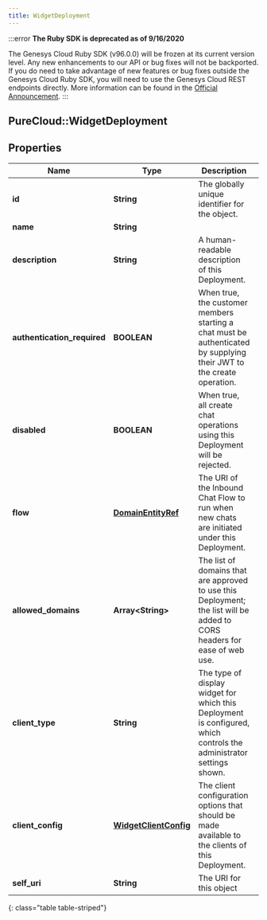 ```yaml
---
title: WidgetDeployment
---
```


:::error
**The Ruby SDK is deprecated as of 9/16/2020**

The Genesys Cloud Ruby SDK (v96.0.0) will be frozen at its current version level. Any new enhancements to our API or bug fixes will not be backported. If you do need to take advantage of new features or bug fixes outside the Genesys Cloud Ruby SDK, you will need to use the Genesys Cloud REST endpoints directly. More information can be found in the [Official Announcement](https://developer.mypurecloud.com/forum/t/announcement-genesys-cloud-ruby-sdk-end-of-life/8850).
:::


## PureCloud::WidgetDeployment

## Properties

|Name | Type | Description | Notes|
|------------ | ------------- | ------------- | -------------|
| **id** | **String** | The globally unique identifier for the object. | [optional] |
| **name** | **String** |  | [optional] |
| **description** | **String** | A human-readable description of this Deployment. | [optional] |
| **authentication_required** | **BOOLEAN** | When true, the customer members starting a chat must be authenticated by supplying their JWT to the create operation. | [optional] |
| **disabled** | **BOOLEAN** | When true, all create chat operations using this Deployment will be rejected. | [optional] |
| **flow** | [**DomainEntityRef**](DomainEntityRef.html) | The URI of the Inbound Chat Flow to run when new chats are initiated under this Deployment. | [optional] |
| **allowed_domains** | **Array&lt;String&gt;** | The list of domains that are approved to use this Deployment; the list will be added to CORS headers for ease of web use. | [optional] |
| **client_type** | **String** | The type of display widget for which this Deployment is configured, which controls the administrator settings shown. | [optional] |
| **client_config** | [**WidgetClientConfig**](WidgetClientConfig.html) | The client configuration options that should be made available to the clients of this Deployment. | [optional] |
| **self_uri** | **String** | The URI for this object | [optional] |
{: class="table table-striped"}


